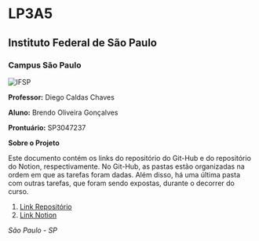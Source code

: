 # LP3A5
## Instituto Federal de São Paulo
### Campus São Paulo

![IFSP](img2.jpeg)

**Professor:** Diego Caldas Chaves

**Aluno:** Brendo Oliveira Gonçalves

**Prontuário:** SP3047237

**Sobre o Projeto**

Este documento contém os links do repositório do Git-Hub e do repositório do Notion, respectivamente. No Git-Hub, as pastas estão organizadas na ordem em que as tarefas foram dadas. Além disso, há uma última pasta com outras tarefas, que foram sendo expostas, durante o decorrer do curso.

1. [Link Repositório](https://github.com/BrendoGoncalves/LP3A5.git)
2. [Link Notion](https://www.notion.so/Aula-1-b0daadb86ac547cba544d077078de869)

*São Paulo - SP*
